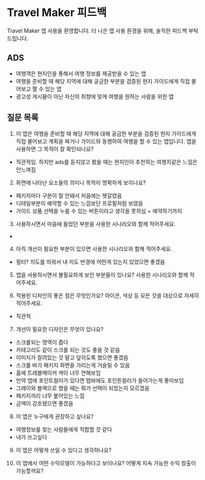 # Travel Maker 피드백
Travel Maker 앱 사용을 환영합니다. 더 나은 앱 사용 환경을 위해, 솔직한 피드백 부탁드립니다. 

## ADS
* 여행객은 현지인을 통해서 여행 정보를 제공받을 수 있는 앱
* 여행을 준비할 때 해당 지역에 대해 궁금한 부분을 검증된 현지 가이드에게 직접 물어보고 짤 수 있는 앱
* 광고성 게시물이 아닌 자신의 취향에 맞게 여행을 원하는 사람을 위한 앱

## 질문 목록
1. 이 앱은 여행을 준비할 때 해당 지역에 대해 궁금한 부분을 검증된 현지 가이드에게 직접 물어보고 계획을 짜거나 가이드와 동행하여 여행을 할 수 있는 앱입니다. 앱을 사용하면 그 목적이 잘 확인되나요?
- 직관적임. 하지만 ads를 듣지않고 봤을 때는 현지인이 추천하는 여행지같은 느낌은 안느껴짐

2. 화면에 나타난 요소들의 의미나 목적이 명확하게 보이나요?
- 패키지마다 구분이 잘 안돼서 처음에는 헷갈렸음
- 디테일부분이 예약할 수 있는 느낌보단 프로필처럼 보였음
- 가이드 상품 선택을 누를 수 있는 버튼이라고 생각을 못하심 + 예약하기까지


3. 사용하시면서 마음에 들었던 부분을 사용한 시나리오와 함께 적어주세요.
- 
4. 아직 개선이 필요한 부분이 있으면 사용한 시나리오와 함께 적어주세요.
- 필터? 지도를 띄워서 내 지도 반경에 어떤게 있는지 있었으면 좋겠음

5. 앱을 사용하시면서 불필요하게 보인 부분들이 있나요? 사용한 시나리오와 함께 적어주세요.

6. 적용된 디자인의 좋은 점은 무엇인가요? 아이콘, 색상 등 모든 것을 대상으로 자세히 적어주세요.
- 직관적


7. 개선이 필요한 디자인은 무엇이 있나요?
- 스크롤되는 영역이 좁다
- 카테고리도 같이 스크롤 되는 것도 좋을 것 같음
- 이미지가 잘려있는 것 말고 덮히도록 했으면 좋겠음
- 스크롤 바가 패키지 화면을 가리는게 거슬릴 수 있음
- 홈에 트레블메이커 색이 너무 연해보임
- 만약 앱에 포인트컬러가 있다면 탭바에도 포인튼컬러가 들어가는게 좋아보임 
- 그레이와 블랙으로 했을 때는 뭐가 선택이 되었는지 모르겠음
- 패키지끼리 너무 붙어있는 느낌
- 금액이 강조됐으면 좋겠음


8. 이 앱은 누구에게 권장하고 싶나요?
- 여행정보를 찾는 사람들에게 적합할 것 같다
- 내가 쓰고싶다

9. 이 앱은 어떻게 쓰일 수 있다고 생각하나요?

10. 이 앱에서 어떤 수익모델이 가능하다고 보이나요? 어떻게 지속 가능한 수익 창출이 가능할까요?

